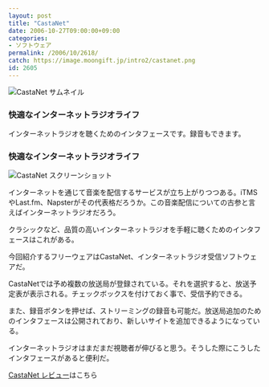 ```yaml
---
layout: post
title: "CastaNet"
date: 2006-10-27T09:00:00+09:00
categories:
- ソフトウェア
permalink: /2006/10/2618/
catch: https://image.moongift.jp/intro2/castanet.png
id: 2605
---
```

 ![CastaNet サムネイル](https://image.moongift.jp/intro2/castanet.t.png "CastaNet サムネイル")
  

### 快適なインターネットラジオライフ
  
インターネットラジオを聴くためのインタフェースです。録音もできます。  
<!--more-->  

### 快適なインターネットラジオライフ
  

![CastaNet スクリーンショット](https://image.moongift.jp/intro2/castanet.png "CastaNet スクリーンショット")

  

インターネットを通じて音楽を配信するサービスが立ち上がりつつある。iTMSやLast.fm、Napsterがその代表格だろうか。この音楽配信についての古参と言えばインターネットラジオだろう。

  

クラシックなど、品質の高いインターネットラジオを手軽に聴くためのインタフェースはこれがある。

  

今回紹介するフリーウェアはCastaNet、インターネットラジオ受信ソフトウェアだ。

  

CastaNetでは予め複数の放送局が登録されている。それを選択すると、放送予定表が表示される。チェックボックスを付けておく事で、受信予約できる。

  

また、録音ボタンを押せば、ストリーミングの録音も可能だ。放送局追加のためのインタフェースは公開されており、新しいサイトを追加できるようになっている。

  

インターネットラジオはまだまだ視聴者が伸びると思う。そうした際にこうしたインタフェースがあると便利だ。

  

[CastaNet レビュー](http://fw.moongift.jp/review/i-2619.html)はこちら

